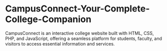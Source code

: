 # CampusConnect-Your-Complete-College-Companion
CampusConnect is an interactive college website built with HTML, CSS, PHP, and JavaScript, offering a seamless platform for students, faculty, and visitors to access essential information and services.
